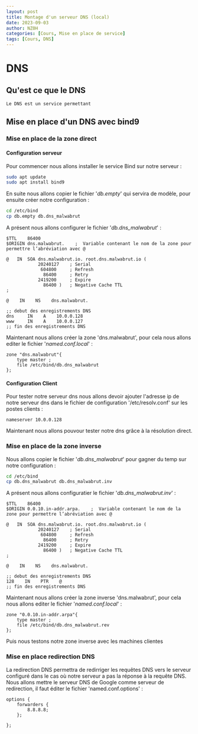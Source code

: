 ```yaml
---
layout: post
title: Montage d'un serveur DNS (local)
date: 2023-09-03
author: NZ0H
categories: [Cours, Mise en place de service]
tags: [Cours, DNS]
---
```


# DNS 
## Qu'est ce que le DNS
```
Le DNS est un service permettant 
```
## Mise en place d'un DNS avec bind9

### Mise en place de la zone direct
#### Configuration serveur  
Pour commencer nous allons installer le service Bind sur notre serveur : 

```sh
sudo apt update
sudo apt install bind9
```

En suite nous allons copier le fichier '*db.empty*' qui servira de modèle, pour ensuite créer notre configuration : 

```sh
cd /etc/bind
cp db.empty db.dns_malwabrut
``` 

A présent nous allons configurer le fichier '*db.dns_malwabrut*' : 

```bind
$TTL	86400
$ORIGIN dns.malwabrut.    ;  Variable contenant le nom de la zone pour permettre l’abréviation avec @

@	IN	SOA	dns.malwabrut.io. root.dns.malwabrut.io (
            20240127	; Serial
			 604800		; Refresh
			  86400		; Retry
			2419200		; Expire
			  86400 )	; Negative Cache TTL
;

@    IN    NS    dns.malwabrut.

;; debut des enregistrements DNS 
dns     IN    A    10.0.0.128
www     IN    A    10.0.0.127
;; fin des enregistrements DNS
```

Maintenant nous allons créer la zone 'dns.malwabrut', pour cela nous allons editer le fichier '*named.conf.local*' : 

```bind
zone "dns.malwabrut"{
    type master ;
    file /etc/bind/db.dns_malwabrut
};
```


#### Configuration Client

Pour tester notre serveur dns nous allons devoir ajouter l'adresse ip de notre serveur dns dans le fichier de configuration '/etc/resolv.conf' sur les postes clients : 

```shell
nameserver 10.0.0.128
```

Maintenant nous allons pouvour tester notre dns grâce à la résolution direct.

### Mise en place de la zone inverse

Nous allons copier le fichier '*db.dns_malwabrut*' pour gagner du temp sur notre configuration : 

```sh
cd /etc/bind
cp db.dns_malwabrut db.dns_malwabrut.inv
``` 

A présent nous allons configuratier le fichier '*db.dns_malwabrut.inv*' : 

```bind
$TTL	86400
$ORIGIN 0.0.10.in-addr.arpa.    ;  Variable contenant le nom de la zone pour permettre l’abréviation avec @

@	IN	SOA	dns.malwabrut.io. root.dns.malwabrut.io (
            20240127	; Serial
			 604800		; Refresh
			  86400		; Retry
			2419200		; Expire
			  86400 )	; Negative Cache TTL
;

@    IN    NS    dns.malwabrut.

;; debut des enregistrements DNS 
128    IN    PTR    @
;; fin des enregistrements DNS
```

Maintenant nous allons créer la zone inverse 'dns.malwabrut', pour cela nous allons editer le fichier '*named.conf.local*' : 

```bind
zone "0.0.10.in-addr.arpa"{
    type master ;
    file /etc/bind/db.dns_malwabrut.rev
};
```
Puis nous testons notre zone inverse avec les machines clientes

### Mise en place redirection DNS

La redirection DNS permettra de redirriger les requêtes DNS vers le serveur configuré dans le cas où notre serveur a pas la réponse à la requête DNS. Nous allons mettre le serveur DNS de Google comme serveur de redirection, il faut éditer le fichier 'named.conf.options' : 

```
options {
    forwarders {
        8.8.8.8;  
    };
    
};
```
